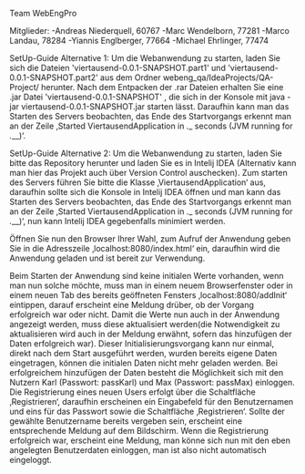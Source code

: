 Team WebEngPro

Mitglieder:
-Andreas Niederquell, 60767
-Marc Wendelborn, 77281
-Marco Landau, 78284
-Yiannis Englberger, 77664
-Michael Ehrlinger, 77474

SetUp-Guide Alternative 1: 
Um die Webanwendung zu starten, laden Sie sich die Dateien 'viertausend-0.0.1-SNAPSHOT.part1' und 'viertausend-0.0.1-SNAPSHOT.part2' aus dem Ordner webeng_qa/IdeaProjects/QA-Project/ herunter.
Nach dem Entpacken der .rar Dateien erhalten Sie eine .jar Datei 'viertausend-0.0.1-SNAPSHOT' , die sich in der Konsole mit java -jar <Pfad zur Datei>viertausend-0.0.1-SNAPSHOT.jar starten lässt.
Daraufhin kann man das Starten des Servers beobachten, das Ende des Startvorgangs erkennt man an der Zeile
‚Started ViertausendApplication in _.__ seconds (JVM running for _.___)‘.

SetUp-Guide Alternative 2:
Um die Webanwendung zu starten, laden Sie bitte das Repository herunter und laden Sie es in Intelij IDEA
(Alternativ kann man hier das Projekt auch über Version Control auschecken).
Zum starten des Servers führen Sie bitte die Klasse ‚ViertausendApplication‘ aus, daraufhin sollte sich die Konsole in Intelij IDEA öffnen und man kann das Starten des Servers beobachten, das Ende des Startvorgangs erkennt man an der 
Zeile ‚Started ViertausendApplication in _.__ seconds (JVM running for _.___)‘, nun kann Intelij IDEA gegebenfalls minimiert werden.

Öffnen Sie nun den Browser  Ihrer Wahl, zum Aufruf der Anwendung geben Sie in die Adresszeile ‚localhost:8080/index.html‘ ein, 
daraufhin wird die Anwendung geladen und ist bereit zur Verwendung.

Beim Starten der Anwendung sind keine initialen Werte vorhanden, wenn man nun solche möchte, muss man in einem neuem Browserfenster 
oder in einem neuen Tab des bereits geöffneten Fensters ‚localhost:8080/addInit‘ eintippen, darauf erscheint eine Meldung drüber, 
ob der Vorgang erfolgreich war oder nicht. Damit die Werte nun auch in der Anwendung angezeigt werden, 
muss diese aktualisiert werden(die Notwendigkeit zu aktualisieren wird auch in der Meldung erwähnt, sofern das hinzufügen der Daten 
erfolgreich war). Dieser Initialisierungsvorgang kann nur einmal, direkt nach dem Start ausgeführt werden, 
wurden bereits eigene Daten eingetragen, können die initialen Daten nicht mehr geladen werden. Bei erfolgreichem hinzufügen der Daten besteht die Möglichkeit sich mit den Nutzern Karl (Passwort: passKarl) und Max (Passwort: passMax) einloggen.
Die Registrierung eines neuen Users erfolgt über die Schaltfläche ‚Registrieren‘, daraufhin erscheinen ein Eingabefeld 
für den Benutzernamen und eins für das Passwort sowie die Schaltfläche ‚Registrieren‘. Sollte der gewählte Benutzername 
bereits vergeben sein, erscheint eine entsprechende Meldung auf dem Bildschirm. Wenn die Registrierung erfolgreich war, 
erscheint eine Meldung, man könne sich nun mit den eben angelegten Benutzerdaten einloggen, man ist also nicht automatisch eingeloggt.
